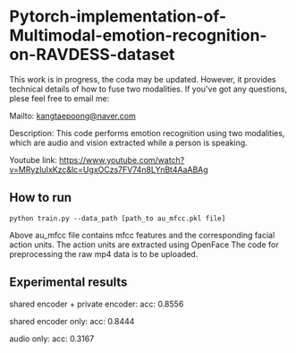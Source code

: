 # Pytorch-implementation-of-Multimodal-emotion-recognition-on-RAVDESS-dataset

This work is in progress, the coda may be updated. However, it provides technical details of how to fuse two modalities. If you've got any questions, plese feel free to email me: 

Mailto: kangtaepoong@naver.com

Description: This code performs emotion recognition using two modalities, which are audio and vision extracted while a person is speaking.

Youtube link: https://www.youtube.com/watch?v=MRyzIuIxKzc&lc=UgxOCzs7FV74n8LYnBt4AaABAg

<h2>How to run</h2>

```
python train.py --data_path [path_to au_mfcc.pkl file]
```

Above au_mfcc file contains mfcc features and the corresponding facial action units.
The action units are extracted using OpenFace
The code for preprocessing the raw mp4 data is to be uploaded.

<h2>Experimental results</h2>

shared encoder + private encoder:
acc: 0.8556

shared encoder only:
acc: 0.8444

audio only:
acc: 0.3167
